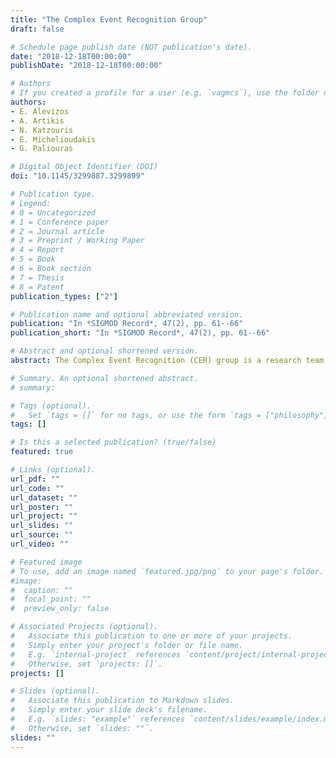 ```yaml
---
title: "The Complex Event Recognition Group"
draft: false

# Schedule page publish date (NOT publication's date).
date: "2018-12-18T00:00:00"
publishDate: "2018-12-18T00:00:00"

# Authors
# If you created a profile for a user (e.g. `vagmcs`), use the folder name instead, and should be replaced by their full name and linked to their profile.
authors:
- E. Alevizos 
- A. Artikis
- N. Katzouris
- E. Michelioudakis
- G. Paliouras

# Digital Object Identifier (DOI)
doi: "10.1145/3299887.3299899"

# Publication type.
# Legend:
# 0 = Uncategorized
# 1 = Conference paper
# 2 = Journal article
# 3 = Preprint / Working Paper
# 4 = Report
# 5 = Book
# 6 = Book section
# 7 = Thesis
# 8 = Patent
publication_types: ["2"]

# Publication name and optional abbreviated version.
publication: "In *SIGMOD Record*, 47(2), pp. 61--66"
publication_short: "In *SIGMOD Record*, 47(2), pp. 61--66"

# Abstract and optional shortened version.
abstract: The Complex Event Recognition (CER) group is a research team, affiliated with the National Centre of Scientific Research “Demokritos” in Greece. The CER group works towards advanced and efficient methods for the recognition of complex events in a multitude of large, heterogeneous and interdependent data streams. Its research covers multiple aspects of complex event recognition, from efficient detection of patterns on event streams to handling uncertainty and noise in streams, and machine learning techniques for inferring interesting patterns. Lately, it has expanded to methods for forecasting the occurrence of events. It was founded in 2009 and currently hosts eight senior and junior researchers, working regularly with undergraduate students.

# Summary. An optional shortened abstract.
# summary:

# Tags (optional).
#   Set `tags = []` for no tags, or use the form `tags = ["philosophy"]`.
tags: []

# Is this a selected publication? (true/false)
featured: true

# Links (optional).
url_pdf: ""
url_code: ""
url_dataset: ""
url_poster: ""
url_project: ""
url_slides: ""
url_source: ""
url_video: ""

# Featured image
# To use, add an image named `featured.jpg/png` to your page's folder.
#image:
#  caption: ""
#  focal_point: ""
#  preview_only: false

# Associated Projects (optional).
#   Associate this publication to one or more of your projects.
#   Simply enter your project's folder or file name.
#   E.g. `internal-project` references `content/project/internal-project/index.md`.
#   Otherwise, set `projects: []`.
projects: []

# Slides (optional).
#   Associate this publication to Markdown slides.
#   Simply enter your slide deck's filename.
#   E.g. `slides: "example"` references `content/slides/example/index.md`.
#   Otherwise, set `slides: ""`.
slides: ""
---
```

